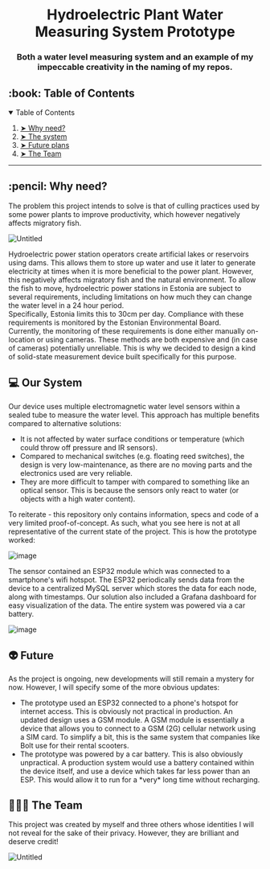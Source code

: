 <h1 align="center"> Hydroelectric Plant Water Measuring System Prototype</h1>
<h3 align="center"> Both a water level measuring system and an example of my impeccable creativity in the naming of my repos. </h3>

<h2 id="table-of-contents"> :book: Table of Contents</h2>

<!-- TABLE OF CONTENTS -->
<details open="open">
  <summary>Table of Contents</summary>
  <ol>
    <li><a href="#why"> ➤ Why need?</a></li>
    <li><a href="#system"> ➤ The system</a></li>
    <li><a href="#future"> ➤ Future plans</a></li>
    <li><a href="#team"> ➤ The Team</a></li>
  </ol>
</details>

<hr>

<!-- TL;DR -->
<h2 id="why"> :pencil: Why need?</h2>
<p>
  The problem this project intends to solve is that of culling practices used by some power plants to improve productivity, which however negatively affects migratory fish.

  ![Untitled](https://github.com/user-attachments/assets/0be3ce88-6cb0-4227-a971-f83e67d8f6d4)

  Hydroelectric power station operators create artificial lakes or reservoirs using dams. This allows them to store up water and use it later to generate electricity at times when it is more beneficial to the power plant. However, this negatively affects migratory fish and the natural environment. To allow the fish to move, hydroelectric power stations in Estonia are subject to several requirements, including limitations on how much they can change the water level in a 24 hour period.  
  Specifically, Estonia limits this to 30cm per day. Compliance with these requirements is monitored by the Estonian Environmental Board.  
  Currently, the monitoring of these requirements is done either manually on-location or using cameras. These methods are both expensive and (in case of cameras) potentially unreliable. This is why we decided to design a kind of solid-state measurement device built specifically for this purpose.  
</p>

<!-- SYSTEM -->
<h2 id="system"> 💻 Our System</h2>
<p>
  Our device uses multiple electromagnetic water level sensors within a sealed tube to measure the water level. This approach has multiple benefits compared to alternative solutions:
  <ul>
    <li>It is not affected by water surface conditions or temperature (which could throw off pressure and IR sensors).</li>
    <li>Compared to mechanical switches (e.g. floating reed switches), the design is very low-maintenance, as there are no moving parts and the electronics used are very reliable.</li>
    <li>They are more difficult to tamper with compared to something like an optical sensor. This is because the sensors only react to water (or objects with a high water content).</li>
  </ul>
</p>

<p>
  To reiterate - this repository only contains information, specs and code of a very limited proof-of-concept. As such, what you see here is not at all representative of the current state of the project. This is how the prototype worked:  
  
  ![image](https://github.com/user-attachments/assets/c08f4764-d092-4a63-b44f-3c66e77fc652)  

  The sensor contained an ESP32 module which was connected to a smartphone's wifi hotspot. The ESP32 periodically sends data from the device to a centralized MySQL server which stores the data for each node, along with timestamps. Our solution also included a Grafana dashboard for easy visualization of the data. The entire system was powered via a car battery.

  ![image](https://github.com/user-attachments/assets/32829142-c083-43d0-95cd-648a9e75fdde)


  
</p>

<!-- SYSTEM -->
<h2 id="future"> 👽 Future</h2>
<p>
  As the project is ongoing, new developments will still remain a mystery for now. However, I will specify some of the more obvious updates:
  <ul>
    <li>The prototype used an ESP32 connected to a phone's hotspot for internet access. This is obviously not practical in production. An updated design uses a GSM module. A GSM module is essentially a device that allows you to connect to a GSM (2G) cellular network using a SIM card. To simplify a bit, this is the same system that companies like Bolt use for their rental scooters.</li>
    <li>The prototype was powered by a car battery. This is also obviously unpractical. A production system would use a battery contained within the device itself, and use a device which takes far less power than an ESP. This would allow it to run for a *very* long time without recharging.</li>
  </ul>
</p>

<!-- TEAM -->
<h2 id="team"> 🧑‍🤝‍🧑 The Team</h2>
<p>
  This project was created by myself and three others whose identities I will not reveal for the sake of their privacy. However, they are brilliant and deserve credit!  
  
  ![Untitled](https://github.com/user-attachments/assets/c1b5a13c-eefd-471f-9b3a-ff9bb9e25033)

</p>
